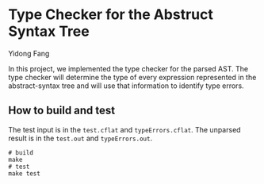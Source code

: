 # Type Checker for the Abstruct Syntax Tree

Yidong Fang

In this project, we implemented the type checker for the parsed AST. The type 
checker will determine the type of every expression represented in the 
abstract-syntax tree and will use that information to identify type errors. 

## How to build and test

The test input is in the `test.cflat` and `typeErrors.cflat`. The unparsed 
result is in the `test.out` and `typeErrors.out`.

```shell
# build
make
# test
make test
```
